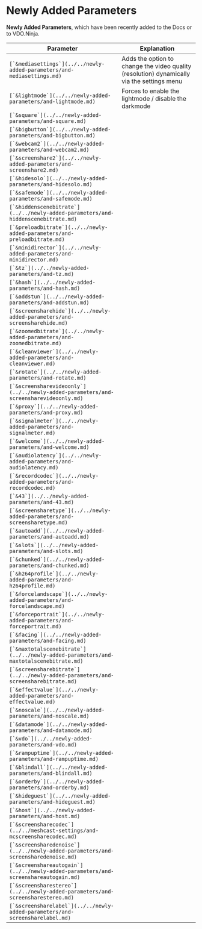 # Newly Added Parameters

**Newly Added Parameters**, which have been recently added to the Docs or to VDO.Ninja.

| Parameter                                                                               | Explanation                                                                                |
| --------------------------------------------------------------------------------------- | ------------------------------------------------------------------------------------------ |
| ``[`&mediasettings`](../../newly-added-parameters/and-mediasettings.md)``               | Adds the option to change the video quality (resolution) dynamically via the settings menu |
| ``[`&lightmode`](../../newly-added-parameters/and-lightmode.md)``                       | Forces to enable the lightmode / disable the darkmode                                      |
| ``[`&square`](../../newly-added-parameters/and-square.md)``                             |                                                                                            |
| ``[`&bigbutton`](../../newly-added-parameters/and-bigbutton.md)``                       |                                                                                            |
| ``[`&webcam2`](../../newly-added-parameters/and-webcam2.md)``                           |                                                                                            |
| ``[`&screenshare2`](../../newly-added-parameters/and-screenshare2.md)``                 |                                                                                            |
| ``[`&hidesolo`](../../newly-added-parameters/and-hidesolo.md)``                         |                                                                                            |
| ``[`&safemode`](../../newly-added-parameters/and-safemode.md)``                         |                                                                                            |
| ``[`&hiddenscenebitrate`](../../newly-added-parameters/and-hiddenscenebitrate.md)``     |                                                                                            |
| ``[`&preloadbitrate`](../../newly-added-parameters/and-preloadbitrate.md)``             |                                                                                            |
| ``[`&minidirector`](../../newly-added-parameters/and-minidirector.md)``                 |                                                                                            |
| ``[`&tz`](../../newly-added-parameters/and-tz.md)``                                     |                                                                                            |
| ``[`&hash`](../../newly-added-parameters/and-hash.md)``                                 |                                                                                            |
| ``[`&addstun`](../../newly-added-parameters/and-addstun.md)``                           |                                                                                            |
| ``[`&screensharehide`](../../newly-added-parameters/and-screensharehide.md)``           |                                                                                            |
| ``[`&zoomedbitrate`](../../newly-added-parameters/and-zoomedbitrate.md)``               |                                                                                            |
| ``[`&cleanviewer`](../../newly-added-parameters/and-cleanviewer.md)``                   |                                                                                            |
| ``[`&rotate`](../../newly-added-parameters/and-rotate.md)``                             |                                                                                            |
| ``[`&screensharevideoonly`](../../newly-added-parameters/and-screensharevideoonly.md)`` |                                                                                            |
| ``[`&proxy`](../../newly-added-parameters/and-proxy.md)``                               |                                                                                            |
| ``[`&signalmeter`](../../newly-added-parameters/and-signalmeter.md)``                   |                                                                                            |
| ``[`&welcome`](../../newly-added-parameters/and-welcome.md)``                           |                                                                                            |
| ``[`&audiolatency`](../../newly-added-parameters/and-audiolatency.md)``                 |                                                                                            |
| ``[`&recordcodec`](../../newly-added-parameters/and-recordcodec.md)``                   |                                                                                            |
| ``[`&43`](../../newly-added-parameters/and-43.md)``                                     |                                                                                            |
| ``[`&screensharetype`](../../newly-added-parameters/and-screensharetype.md)``           |                                                                                            |
| ``[`&autoadd`](../../newly-added-parameters/and-autoadd.md)``                           |                                                                                            |
| ``[`&slots`](../../newly-added-parameters/and-slots.md)``                               |                                                                                            |
| ``[`&chunked`](../../newly-added-parameters/and-chunked.md)``                           |                                                                                            |
| ``[`&h264profile`](../../newly-added-parameters/and-h264profile.md)``                   |                                                                                            |
| ``[`&forcelandscape`](../../newly-added-parameters/and-forcelandscape.md)``             |                                                                                            |
| ``[`&forceportrait`](../../newly-added-parameters/and-forceportrait.md)``               |                                                                                            |
| ``[`&facing`](../../newly-added-parameters/and-facing.md)``                             |                                                                                            |
| ``[`&maxtotalscenebitrate`](../../newly-added-parameters/and-maxtotalscenebitrate.md)`` |                                                                                            |
| ``[`&screensharebitrate`](../../newly-added-parameters/and-screensharebitrate.md)``     |                                                                                            |
| ``[`&effectvalue`](../../newly-added-parameters/and-effectvalue.md)``                   |                                                                                            |
| ``[`&noscale`](../../newly-added-parameters/and-noscale.md)``                           |                                                                                            |
| ``[`&datamode`](../../newly-added-parameters/and-datamode.md)``                         |                                                                                            |
| ``[`&vdo`](../../newly-added-parameters/and-vdo.md)``                                   |                                                                                            |
| ``[`&rampuptime`](../../newly-added-parameters/and-rampuptime.md)``                     |                                                                                            |
| ``[`&blindall`](../../newly-added-parameters/and-blindall.md)``                         |                                                                                            |
| ``[`&orderby`](../../newly-added-parameters/and-orderby.md)``                           |                                                                                            |
| ``[`&hideguest`](../../newly-added-parameters/and-hideguest.md)``                       |                                                                                            |
| ``[`&host`](../../newly-added-parameters/and-host.md)``                                 |                                                                                            |
| ``[`&screensharecodec`](../../meshcast-settings/and-mcscreensharecodec.md)``            |                                                                                            |
| ``[`&screensharedenoise`](../../newly-added-parameters/and-screensharedenoise.md)``     |                                                                                            |
| ``[`&screenshareautogain`](../../newly-added-parameters/and-screenshareautogain.md)``   |                                                                                            |
| ``[`&screensharestereo`](../../newly-added-parameters/and-screensharestereo.md)``       |                                                                                            |
| ``[`&screensharelabel`](../../newly-added-parameters/and-screensharelabel.md)``         |                                                                                            |
